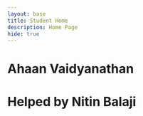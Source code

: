 ```yaml
---
layout: base
title: Student Home 
description: Home Page
hide: true
---
```


# Ahaan Vaidyanathan 
# Helped by Nitin Balaji